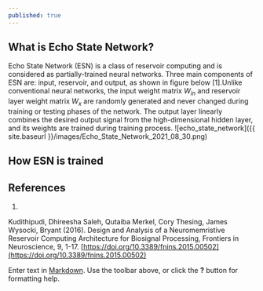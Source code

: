 ```yaml
---
published: true
---
```

## What is Echo State Network?

Echo State Network (ESN) is a class of reservoir computing and is considered as partially-trained neural networks. Three main components of ESN are: input, reservoir, and output, as shown in figure below [1].Unlike conventional neural networks, the input weight matrix $W_{in}$ and reservoir layer weight matrix $W_{x}$ are randomly generated and never changed during training or testing phases of the network. The output layer linearly combines the desired output signal from the high-dimensional hidden layer, and its weights are trained during training process. 
![echo_state_network]({{ site.baseurl }}/images/Echo_State_Network_2021_08_30.png)

## How ESN is trained


## References
1.  
Kudithipudi, Dhireesha
Saleh, Qutaiba
Merkel, Cory
Thesing, James
Wysocki, Bryant (2016). 
Design and Analysis of a Neuromemristive Reservoir Computing Architecture for Biosignal Processing, Frontiers in Neuroscience, 9, 1-17. [https://doi.org/10.3389/fnins.2015.00502](https://doi.org/10.3389/fnins.2015.00502)


Enter text in [Markdown](http://daringfireball.net/projects/markdown/). Use the toolbar above, or click the **?** button for formatting help.
